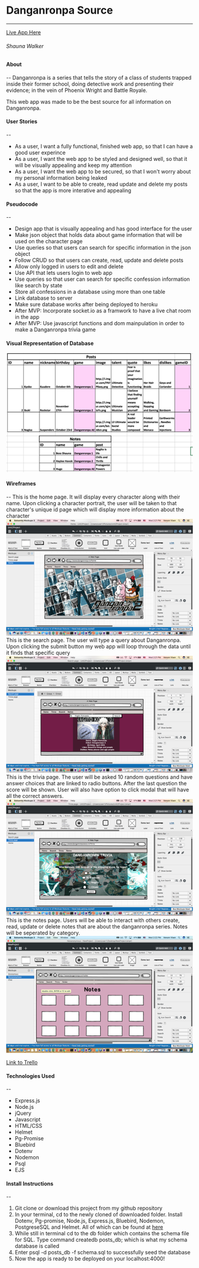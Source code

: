 # Danganronpa Source
-------
[Live App Here](https://bossshauna.herokuapp.com/) 

###### Shauna Walker


#### About
--
Danganronpa is a series that tells the story of a class of students trapped inside their former school, doing detective work and presenting their evidence; in the vein of Phoenix Wright and Battle Royale.

This web app was made to be the best source for all information on Danganronpa.  

#### User Stories
--
- As a user, I want a fully functional, finished web app, so that I can have a good user experince
- As a user, I want the web app to be styled and designed well, so that it will be visually appealing and keep my attention
- As a user, I want the web app to be secured, so that I won't worry about my personal information being leaked 
- As a user, I want to be able to create, read update and delete my posts so that the app is more interative and appealing

#### Pseudocode 
--
- Design app that is visually appealing and has good interface for the user
- Make json object that holds data about game information that will be used on the character page
- Use queries so that users can search for specific information in the json object
- Follow CRUD so that users can create, read, update and delete posts
- Allow only logged in users to edit and delete
- Use API that lets users login to web app
- Use queries so that user can search for specific confession information like search by state
- Store all confessions in a database using more than one table
- Link database to server
- Make sure database works after being deployed to heroku
- After MVP: Incorporate socket.io as a framwork to have a live chat room in the app
- After MVP: Use javascript functions and dom mainpulation in order to make a Danganronpa trivia game

#### Visual Representation of Database

![](public/images/ERG.png)

#### Wireframes
--
This is the home page. It will display every character along with their name. Upon clicking a character portrait, the user will be taken to that character's unique id page which will display more information about the character
![](public/images/wf1.png)
This is the search page. The user will type a query about Danganronpa. Upon clicking the submit button my web app will loop through the data until it finds that specific query 
![](public/images/wf2.png) 
This is the trivia page. The user will be asked 10 random questions and have answer choices that are linked to radio buttons. After the last question the score will be shown. User will also have option to click modal that will have all the correct answers.
![](public/images/wf3.png) 
This is the notes page. Users will be able to interact with others create, read, update or delete notes that are about the danganronpa series. Notes will be seperated by category.
![](public/images/wf4.png) 

[Link to Trello](https://trello.com/b/J0qGqmYl/project-2-danganronpa)

#### Technologies Used
--
- Express.js
- Node.js
- jQuery
- Javascript
- HTML/CSS
- Helmet
- Pg-Promise
- Bluebird
- Dotenv
- Nodemon
- Psql
- EJS

#### Install Instructions
--
1. Git clone or download this project from my github repository
2. In your terminal, cd to the newly cloned of downloaded folder. Install Dotenv, Pg-promise, Node.js, Express.js, Bluebird, Nodemon, PostgreseSQL and Helmet. All of which can be found at [here](https://www.npmjs.com/)
3. While still in terminal cd to the db folder which contains the schema file for SQL. Type command createdb posts_db; which is what my schema database is called
4. Enter psql -d posts_db -f schema.sql to successfully seed the database
5. Now the app is ready to be deployed on your localhost:4000!



